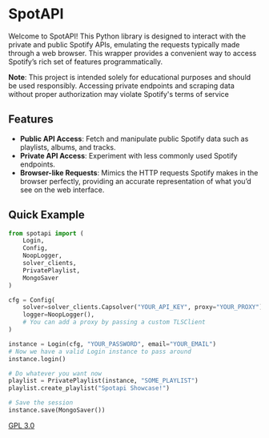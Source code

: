 # SpotAPI

Welcome to SpotAPI! This Python library is designed to interact with the private and public Spotify APIs, emulating the requests typically made through a web browser. This wrapper provides a convenient way to access Spotify’s rich set of features programmatically.

**Note**: This project is intended solely for educational purposes and should be used responsibly. Accessing private endpoints and scraping data without proper authorization may violate Spotify's terms of service

## Features
- **Public API Access**: Fetch and manipulate public Spotify data such as playlists, albums, and tracks.
- **Private API Access**: Experiment with less commonly used Spotify endpoints.
- **Browser-like Requests**: Mimics the HTTP requests Spotify makes in the browser perfectly, providing an accurate representation of what you’d see on the web interface.

## Quick Example
```py
from spotapi import (
    Login, 
    Config, 
    NoopLogger, 
    solver_clients, 
    PrivatePlaylist, 
    MongoSaver
)

cfg = Config(
    solver=solver_clients.Capsolver("YOUR_API_KEY", proxy="YOUR_PROXY"),
    logger=NoopLogger(),
    # You can add a proxy by passing a custom TLSClient
)

instance = Login(cfg, "YOUR_PASSWORD", email="YOUR_EMAIL")
# Now we have a valid Login instance to pass around
instance.login()

# Do whatever you want now
playlist = PrivatePlaylist(instance, "SOME_PLAYLIST")
playlist.create_playlist("Spotapi Showcase!")

# Save the session
instance.save(MongoSaver())
```

[GPL 3.0](https://choosealicense.com/licenses/gpl-3.0/)


